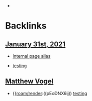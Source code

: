 - 

# Backlinks
## [January 31st, 2021](<January 31st, 2021.md>)
- [Internal page alias]([testing](<testing.md>))

- [testing](<testing.md>)

## [Matthew Vogel](<Matthew Vogel.md>)
- {{[roam/render](<roam/render.md>):((pEoDNX6ij)) [testing](<testing.md>)

